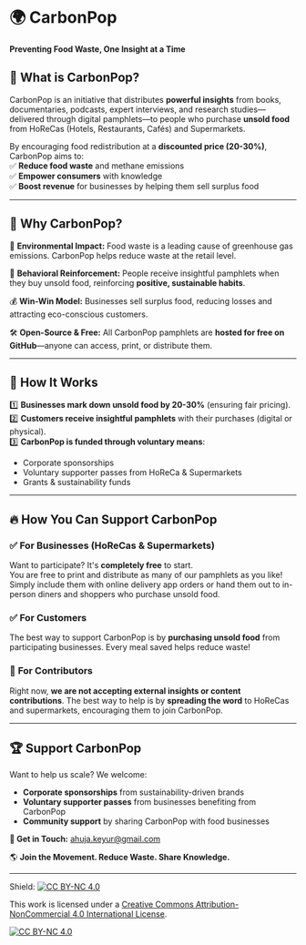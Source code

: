 # 🌍 **CarbonPop**  

**Preventing Food Waste, One Insight at a Time**  

## 🚀 **What is CarbonPop?**  
CarbonPop is an initiative that distributes **powerful insights** from books, documentaries, podcasts, expert interviews, and research studies—delivered through digital pamphlets—to people who purchase **unsold food** from HoReCas (Hotels, Restaurants, Cafés) and Supermarkets.  

By encouraging food redistribution at a **discounted price (20-30%)**, CarbonPop aims to:  
✅ **Reduce food waste** and methane emissions  
✅ **Empower consumers** with knowledge  
✅ **Boost revenue** for businesses by helping them sell surplus food  

---

## 🎯 **Why CarbonPop?**  
🌱 **Environmental Impact:** Food waste is a leading cause of greenhouse gas emissions. CarbonPop helps reduce waste at the retail level.  

📖 **Behavioral Reinforcement:** People receive insightful pamphlets when they buy unsold food, reinforcing **positive, sustainable habits**.  

💰 **Win-Win Model:** Businesses sell surplus food, reducing losses and attracting eco-conscious customers.  

🛠 **Open-Source & Free:** All CarbonPop pamphlets are **hosted for free on GitHub**—anyone can access, print, or distribute them.  

---

## 📌 **How It Works**  
1️⃣ **Businesses mark down unsold food by 20-30%** (ensuring fair pricing).  
2️⃣ **Customers receive insightful pamphlets** with their purchases (digital or physical).  
3️⃣ **CarbonPop is funded through voluntary means**:  
   - Corporate sponsorships  
   - Voluntary supporter passes from HoReCa & Supermarkets  
   - Grants & sustainability funds  

---

## 🔥 **How You Can Support CarbonPop**  

### ✅ **For Businesses (HoReCas & Supermarkets)**  
Want to participate? It's **completely free** to start.  
You are free to print and distribute as many of our pamphlets as you like! Simply include them with online delivery app orders or hand them out to in-person diners and shoppers who purchase unsold food.

### ✅ **For Customers**  
The best way to support CarbonPop is by **purchasing unsold food** from participating businesses. Every meal saved helps reduce waste!  

### 🚫 **For Contributors**  
Right now, **we are not accepting external insights or content contributions**. The best way to help is by **spreading the word** to HoReCas and supermarkets, encouraging them to join CarbonPop.  

---

## 🏆 **Support CarbonPop**  
Want to help us scale? We welcome:  
- **Corporate sponsorships** from sustainability-driven brands  
- **Voluntary supporter passes** from businesses benefiting from CarbonPop  
- **Community support** by sharing CarbonPop with food businesses  

**💌 Get in Touch:** [ahuja.keyur@gmail.com](mailto:ahuja.keyur@gmail.com)  

🌎 **Join the Movement. Reduce Waste. Share Knowledge.**  

---

Shield: [![CC BY-NC 4.0][cc-by-nc-shield]][cc-by-nc]

This work is licensed under a
[Creative Commons Attribution-NonCommercial 4.0 International License][cc-by-nc].

[![CC BY-NC 4.0][cc-by-nc-image]][cc-by-nc]

[cc-by-nc]: https://creativecommons.org/licenses/by-nc/4.0/
[cc-by-nc-image]: https://licensebuttons.net/l/by-nc/4.0/88x31.png
[cc-by-nc-shield]: https://img.shields.io/badge/License-CC%20BY--NC%204.0-lightgrey.svg
